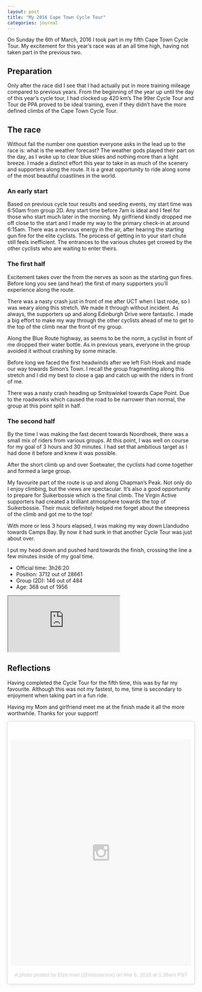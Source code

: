 ```yaml
---
layout: post
title: "My 2016 Cape Town Cycle Tour"
categories: journal
---
```


On Sunday the 6th of March, 2016 I took part in my fifth Cape Town Cycle Tour. My excitement for this year’s race was at an all time high, having not taken part in the previous two.

## Preparation

Only after the race did I see that I had actually put in more training mileage compared to previous years. From the beginning of the year up until the day of this year’s cycle tour, I had clocked up 420 km’s The 99er Cycle Tour and Tour de PPA proved to be ideal training, even if they didn’t have the more defined climbs of the Cape Town Cycle Tour.

## The race

Without fail the number one question everyone asks in the lead up to the race is: what is the weather forecast? The weather gods played their part on the day, as I woke up to clear blue skies and nothing more than a light breeze. I made a distinct effort this year to take in as much of the scenery and supporters along the route. It is a great opportunity to ride along some of the most beautiful coastlines in the world.

### An early start

Based on previous cycle tour results and seeding events, my start time was 6:50am from group 2D. Any start time before 7am is ideal and I feel for those who start much later in the morning. My girlfriend kindly dropped me off close to the start and I made my way to the primary check-in at around 6:15am. There was a nervous energy in the air, after hearing the starting gun fire for the elite cyclists. The process of getting in to your start chute still feels inefficient. The entrances to the various chutes get crowed by the other cyclists who are waiting to enter theirs.

### The first half

Excitement takes over the from the nerves as soon as the starting gun fires. Before long you see (and hear) the first of many supporters you’ll experience along the route.

There was a nasty crash just in front of me after UCT when I last rode, so I was weary along this stretch. We made it through without incident. As always, the supporters up and along Edinburgh Drive were fantastic. I made a big effort to make my way through the other cyclists ahead of me to get to the top of the climb near the front of my group.

Along the Blue Route highway, as seems to be the norm, a cyclist in front of me dropped their water bottle. As in previous years, everyone in the group avoided it without crashing by some miracle.

Before long we faced the first headwinds after we left Fish Hoek and made our way towards Simon’s Town. I recall the group fragmenting along this stretch and I did my best to close a gap and catch up with the riders in front of me.

There was a nasty crash heading up Smitswinkel towards Cape Point. Due to the roadworks which caused the road to be narrower than normal, the group at this point split in half.

### The second half

By the time I was making the fast decent towards Noordhoek, there was a small mix of riders from various groups. At this point, I was well on course for my goal of 3 hours and 30 minutes. I had set that ambitious target as I had done it before and knew it was possible.

After the short climb up and over Soetwater, the cyclists had come together and formed a large group.

My favourite part of the route is up and along Chapman’s Peak. Not only do I enjoy climbing, but the views are spectacular. It’s also a good opportunity to prepare for Suikerbossie which is the final climb. The Virgin Active supporters had created a brilliant atmosphere towards the top of Suikerbossie. Their music definitely helped me forget about the steepness of the climb and got me to the top!

With more or less 3 hours elapsed, I was making my way down Llandudno towards Camps Bay. By now it had sunk in that another Cycle Tour was just about over.

I put my head down and pushed hard towards the finish, crossing the line a few minutes inside of my goal time.

* Official time: 3h26:20
* Position: 3712 out of 28661
* Group (2D): 146 out of 484
* Age: 368 out of 1956

<div class="u-fluid-embed">
    <iframe src="https://www.strava.com/activities/509754733/embed/771705e0d50a373a8f4112ff9914f13e6f6c13cf"></iframe>
</div>

## Reflections

Having completed the Cycle Tour for the fifth time, this was by far my favourite. Although this was not my fastest, to me, time is secondary to enjoyment when taking part in a fun ride.

Having my Mom and girlfriend meet me at the finish made it all the more worthwhile. Thanks for your support!

<blockquote class="instagram-media" data-instgrm-version="6" style=" background:#FFF; border:0; border-radius:3px; box-shadow:0 0 1px 0 rgba(0,0,0,0.5),0 1px 10px 0 rgba(0,0,0,0.15); margin: 1px; max-width:658px; padding:0; width:99.375%; width:-webkit-calc(100% - 2px); width:calc(100% - 2px);">
<div style="padding:8px;">
    <div style=" background:#F8F8F8; line-height:0; margin-top:40px; padding:62.5% 0; text-align:center; width:100%;">
        <div style=" background:url(data:image/png;base64,iVBORw0KGgoAAAANSUhEUgAAACwAAAAsCAMAAAApWqozAAAAGFBMVEUiIiI9PT0eHh4gIB4hIBkcHBwcHBwcHBydr+JQAAAACHRSTlMABA4YHyQsM5jtaMwAAADfSURBVDjL7ZVBEgMhCAQBAf//42xcNbpAqakcM0ftUmFAAIBE81IqBJdS3lS6zs3bIpB9WED3YYXFPmHRfT8sgyrCP1x8uEUxLMzNWElFOYCV6mHWWwMzdPEKHlhLw7NWJqkHc4uIZphavDzA2JPzUDsBZziNae2S6owH8xPmX8G7zzgKEOPUoYHvGz1TBCxMkd3kwNVbU0gKHkx+iZILf77IofhrY1nYFnB/lQPb79drWOyJVa/DAvg9B/rLB4cC+Nqgdz/TvBbBnr6GBReqn/nRmDgaQEej7WhonozjF+Y2I/fZou/qAAAAAElFTkSuQmCC); display:block; height:44px; margin:0 auto -44px; position:relative; top:-22px; width:44px;"></div>
    </div>
    <p style=" color:#c9c8cd; font-family:Arial,sans-serif; font-size:14px; line-height:17px; margin-bottom:0; margin-top:8px; overflow:hidden; padding:8px 0 7px; text-align:center; text-overflow:ellipsis; white-space:nowrap;"><a href="https://www.instagram.com/p/BCm1Yr9szMf/" style=" color:#c9c8cd; font-family:Arial,sans-serif; font-size:14px; font-style:normal; font-weight:normal; line-height:17px; text-decoration:none;" target="_blank">A photo posted by Elze-mari (@nossieroux)</a> on <time style=" font-family:Arial,sans-serif; font-size:14px; line-height:17px;" datetime="2016-03-06T09:36:40+00:00">Mar 6, 2016 at 1:36am PST</time></p>
</div>
</blockquote>

<script src="//platform.instagram.com/en_US/embeds.js" async defer></script>